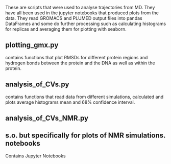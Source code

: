 These are scripts that were used to analyse trajectories from MD. They have all been used in the jupyter notebooks that produced plots from the data. They read GROMACS and PLUMED output files into pandas DataFrames and some do further processing such as calculating histograms for replicas and averaging them for plotting with seaborn.

plotting_gmx.py
---------------
contains functions that plot RMSDs for different protein regions and hydrogen bonds between the protein and the DNA as well as within the protein.

analysis_of_CVs.py
------------------
contains functions that read data from different simulations, calculated and plots average histograms mean and 68% confidence interval.  

analysis_of_CVs_NMR.py
----------------------
s.o. but specifically for plots of NMR simulations.
notebooks
---------
Contains Jupyter Notebooks 
